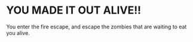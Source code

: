 # YOU MADE IT OUT ALIVE!!

You enter the fire escape, and escape the zombies that are waiting to eat you alive. 

